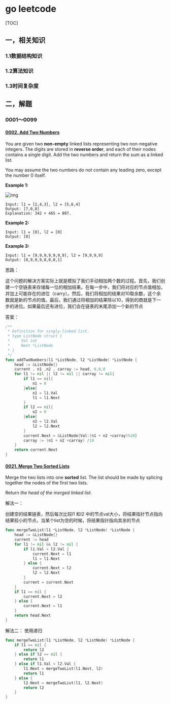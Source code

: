 # go leetcode

[TOC]



## 一，相关知识

### 1.1数据结构知识

### 1.2算法知识

### 1.3时间复杂度

## 二，解题

### 0001～0099

#### [0002. Add Two Numbers](https://leetcode.com/problems/add-two-numbers/)

You are given two **non-empty** linked lists representing two non-negative integers. The digits are stored in **reverse order**, and each of their nodes contains a single digit. Add the two numbers and return the sum as a linked list.

You may assume the two numbers do not contain any leading zero, except the number 0 itself.

**Example 1:**

![img](https://assets.leetcode.com/uploads/2020/10/02/addtwonumber1.jpg)

```
Input: l1 = [2,4,3], l2 = [5,6,4]
Output: [7,0,8]
Explanation: 342 + 465 = 807.
```

**Example 2:**

```
Input: l1 = [0], l2 = [0]
Output: [0]
```

**Example 3:**

```
Input: l1 = [9,9,9,9,9,9,9], l2 = [9,9,9,9]
Output: [8,9,9,9,0,0,0,1]
```

思路：

这个问题的解决方案实际上就是模拟了我们手动相加两个数的过程。首先，我们创建一个空链表来存储每一位的相加结果。在每一步中，我们将对应的节点值相加，并加上可能存在的进位（carry）。然后，我们将相加的结果对10取余数，这个余数就是新的节点的值。最后，我们通过将相加的结果除以10，得到的商就是下一步的进位。如果最后还有进位，我们会在链表的末尾添加一个新的节点

答案：

```go
/**
 * Definition for singly-linked list.
 * type ListNode struct {
 *     Val int
 *     Next *ListNode
 * }
 */
func addTwoNumbers(l1 *ListNode, l2 *ListNode) *ListNode {
    head := &ListNode{}
    current , n1 ,n2 , carray := head, 0,0,0
    for l1 != nil || l2 != nil || carray != nil{
        if l1 == nil{
            n1 = 0
        }else{
            n1 = l1.Val
            l1 = l1.Next
        }
        if l2 == nil{
            n2 = 0
        }else{
            n2 = l2.Val
            l2 = l2.Next
        }
        current.Next = &ListNode{Val:(n1 + n2 +carray)%10}
        carray := (n1 + n2 +carray) /10
    }
    return current.Next
}
```

#### [0021. Merge Two Sorted Lists](https://leetcode.com/problems/merge-two-sorted-lists/)

Merge the two lists into one **sorted** list. The list should be made by splicing together the nodes of the first two lists.

Return *the head of the merged linked list*.



解法一：

创建空的结果链表，然后每次比较l1 和l2 中的节点val大小，将结果指针节点指向结果较小的节点，当某个list为空的时候，将结果指针指向其余的节点

```go
func mergeTwoList(l1 *ListNode, l2 *ListNode) *ListNode {
	head := &ListNode{}
	current := head
	for l1 != nil && l2 != nil {
		if l1.Val < l2.Val {
			current.Next = l1
			l1 = l1.Next
		} else {
			current.Next = l2
			l2 = l2.Next
		}
		current = current.Next
	}
	if l1 == nil {
		current.Next = l2
	} else {
		current.Next = l1
	}
	return head.Next
}
```

解法二： 使用递归

```go
func mergeTwoList(l1 *ListNode, l2 *ListNode) *ListNode {
	if l1 == nil {
		return l2
	} else if l2 == nil {
		return l1
	} else if l1.Val < l2.Val {
		l1.Next = mergeTwoList(l1.Next, l2)
		return l1
	} else {
		l2.Next = mergeTwoList(l1, l2.Next)
		return l2
	}
}
```

